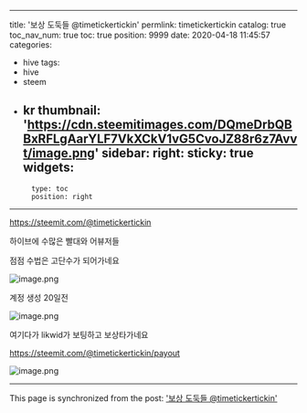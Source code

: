 
---
title: '보상 도둑들 @timetickertickin'
permlink: timetickertickin
catalog: true
toc_nav_num: true
toc: true
position: 9999
date: 2020-04-18 11:45:57
categories:
- hive
tags:
- hive
- steem
- kr
thumbnail: 'https://cdn.steemitimages.com/DQmeDrbQBBxRFLgAarYLF7VkXCkV1vG5CvoJZ88r6z7Avvt/image.png'
sidebar:
    right:
        sticky: true
widgets:
    -
        type: toc
        position: right
---


https://steemit.com/@timetickertickin

하이브에 수많은 빨대와 어뷰저들

점점 수법은 고단수가 되어가네요

![image.png](https://cdn.steemitimages.com/DQmeDrbQBBxRFLgAarYLF7VkXCkV1vG5CvoJZ88r6z7Avvt/image.png)

계정 생성 20일전


![image.png](https://cdn.steemitimages.com/DQmaeje4NNA5mPVxGUa3MuRHphVVCbhGWcykHSMMD2Ri4WH/image.png)


여기다가 likwid가 보팅하고 보상타가네요


https://steemit.com/@timetickertickin/payout



![image.png](https://cdn.steemitimages.com/DQmajfgmUiWDYBnGVZpUn5MmquNbM9wHrweq2HtybuRrpTH/image.png)

- - -

This page is synchronized from the post: ['보상 도둑들 @timetickertickin'](https://steemit.com/@virus707/timetickertickin)
